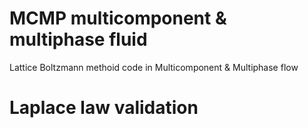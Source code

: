 # MCMP multicomponent & multiphase fluid
Lattice Boltzmann methoid code in Multicomponent &amp; Multiphase flow
# Laplace law validation
